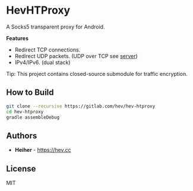 # HevHTProxy

A Socks5 transparent proxy for Android.

**Features**
* Redirect TCP connections.
* Redirect UDP packets. (UDP over TCP see [server](https://gitlab.com/hev/hev-socks5-server))
* IPv4/IPv6. (dual stack)

Tip: This project contains closed-source submodule for traffic encryption.

## How to Build

```bash
git clone --recursive https://gitlab.com/hev/hev-htproxy
cd hev-htproxy
gradle assembleDebug
```

## Authors
* **Heiher** - https://hev.cc

## License
MIT

